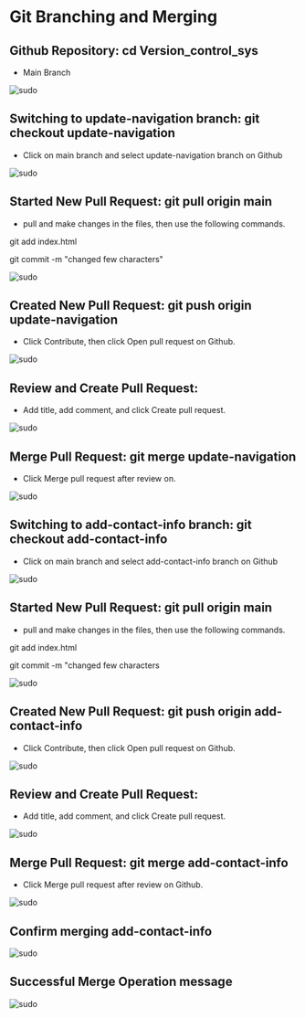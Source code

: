 # Git Branching and Merging

## Github Repository: cd Version_control_sys

- Main Branch

![sudo](./img/repo_page.png)

## Switching to update-navigation branch: git checkout update-navigation

- Click on main branch and select update-navigation branch on Github

![sudo](./img/switching_branch.png)

## Started New Pull Request: git pull origin main

- pull and make changes in the files, then use the following commands.

git add index.html

git commit -m "changed few characters"

![sudo](./img/git_pull_updates_main_navigation.png)

## Created New Pull Request: git push origin update-navigation

- Click Contribute, then click Open pull request on Github.

![sudo](./img/Contribute_pull_request.png)

## Review  and Create Pull Request: 

- Add title, add comment, and click Create pull request.

![sudo](./img/review_request2.png)

## Merge Pull Request: git merge update-navigation

- Click Merge pull request after review on.

![sudo](./img/Merge.png)





## Switching to add-contact-info branch: git checkout add-contact-info

- Click on main branch and select add-contact-info branch on Github

![sudo](./img/switching_branch.png)

## Started New Pull Request: git pull origin main

- pull and make changes in the files, then use the following commands.

git add index.html

git commit -m "changed few characters

![sudo](./img/pull.png)

## Created New Pull Request: git push origin add-contact-info

- Click Contribute, then click Open pull request on Github.

![sudo](./img/contribute.png)

## Review  and Create Pull Request: 

- Add title, add comment, and click Create pull request.

![sudo](./img/Create.png)

## Merge Pull Request: git merge add-contact-info

- Click Merge pull request after review on Github.

![sudo](./img/Merge2.png)

## Confirm merging add-contact-info

![sudo](./img/confirm.png)

## Successful Merge Operation message

![sudo](./img/Successful_merge.png)